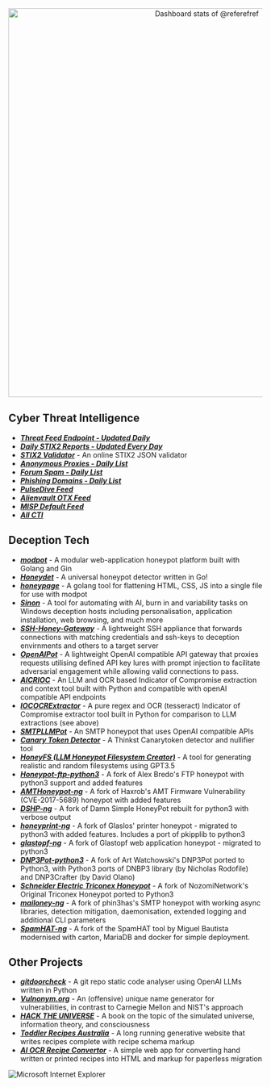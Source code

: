 <a href="https://next.ossinsight.io/widgets/official/compose-user-dashboard-stats?user_id=56499429" target="_blank" style="display: block" align="center">
  <picture>
    <source media="(prefers-color-scheme: dark)" srcset="https://next.ossinsight.io/widgets/official/compose-user-dashboard-stats/thumbnail.png?user_id=56499429&image_size=auto&color_scheme=dark" width="771" height="auto">
    <img alt="Dashboard stats of @referefref" src="https://next.ossinsight.io/widgets/official/compose-user-dashboard-stats/thumbnail.png?user_id=56499429&image_size=auto&color_scheme=light" width="771" height="auto">
  </picture>
</a>

## Cyber Threat Intelligence
- [***Threat Feed Endpoint - Updated Daily***](https://jamesbrine.com.au/csv)
- [***Daily STIX2 Reports - Updated Every Day***](https://jamesbrine.com.au/stix2/)
- [***STIX2 Validator***](https://stixvalidator.com) - An online STIX2 JSON validator
- [***Anonymous Proxies - Daily List***](https://jamesbrine.com.au/anonproxies/)
- [***Forum Spam - Daily List***](https://jamesbrine.com.au/forumspam/)
- [***Phishing Domains - Daily List***](https://jamesbrine.com.au/phishing/)
- [***PulseDive Feed***](https://pulsedive.com/feed/?fid=69)
- [***Alienvault OTX Feed***](https://otx.alienvault.com/user/jamesbrine/)
- [***MISP Default Feed***](https://www.misp-project.org/feeds/)
- [***All CTI***](https://jamesbrine.com.au/archive/)

## Deception Tech
- [***modpot***](https://github.com/referefref/modpot) - A modular web-application honeypot platform built with Golang and Gin
- [***Honeydet***](https://github.com/referefref/honeydet) - A universal honeypot detector written in Go!
- [***honeypage***](https://github.com/referefref/honeypage) - A golang tool for flattening HTML, CSS, JS into a single file for use with modpot
- [***Sinon***](https://github.com/referefref/sinon) - A tool for automating with AI, burn in and variability tasks on Windows deception hosts including personalisation, application installation,
web browsing, and much more
- [***SSH-Honey-Gateway***](https://github.com/referefref/ssh-honey-gateway/) - A lightweight SSH appliance that forwards connections with matching credentials and ssh-keys to deception envirnments and others to a target server
- [***OpenAIPot***](https://github.com/referefref/OpenAIPot) - A lightweight OpenAI compatible API gateway that proxies requests utilising defined API key lures with prompt injection to facilitate adversarial engagement while allowing valid connections to pass.
- [***AICRIOC***](https://github.com/referefref/aiocrioc) - An LLM and OCR based Indicator of Compromise extraction and context tool built with Python and compatible with openAI compatible API endpoints
- [***IOCOCRExtractor***](https://github.com/referefref/ioc-ocr-extractor) - A pure regex and OCR (tesseract) Indicator of Compromise extractor tool built in Python for comparison to LLM extractions (see above)
- [***SMTPLLMPot***](https://github.com/referefref/SMTPLLMPot) - An SMTP honeypot that uses OpenAI compatible APIs
- [***Canary Token Detector***](https://github.com/referefref/canarytokendetector) - A Thinkst Canarytoken detector and nullifier tool
- [***HoneyFS (LLM Honeypot Filesystem Creator)***](https://github.com/referefref/honeyfs/) - A tool for generating realistic and random filesystems using GPT3.5
- [***Honeypot-ftp-python3***](https://github.com/referefref/honeypot-ftp-python3) - A fork of Alex Bredo's FTP honeypot with python3 support and added features
- [***AMTHoneypot-ng***](https://github.com/referefref/amthoneypot-ng) - A fork of Haxrob's AMT Firmware Vulnerability (CVE-2017-5689) honeypot with added features
- [***DSHP-ng***](https://github.com/referefref/dshp-ng) - A fork of Damn Simple HoneyPot rebuilt for python3 with verbose output
- [***honeyprint-ng***](https://github.com/referefref/honeyprint-ng) - A fork of Glaslos' printer honeypot - migrated to python3 with added features. Includes a port of pkipplib to python3
- [***glastopf-ng***](https://github.com/referefref/glastopf-ng/) - A fork of Glastopf web application honeypot - migrated to python3
- [***DNP3Pot-python3***](https://github.com/referefref/dnp3pot-python3) - A fork of Art Watchowski's DNP3Pot ported to Python3, with Python3 ports of DNBP3 library (by Nicholas Rodofile) and DNP3Crafter (by David Olano)
- [***Schneider Electric Triconex Honeypot***](https://github.com/referefref/tricotools-py3/blob/master/triconex_honeypot.py) - A fork of NozomiNetwork's Original Triconex Honeypot ported to Python3
- [***mailoney-ng***](https://github.com/referefref/mailoney-ng) - A fork of phin3has's SMTP honeypot with working async libraries, detection mitigation, daemonisation, extended logging and additional CLI parameters
- [***SpamHAT-ng***](https://github.com/referefref/spamhat-ng) - A fork of the SpamHAT tool by Miguel Bautista modernised with carton, MariaDB and docker for simple deployment.

## Other Projects
- [***gitdoorcheck***](https://github.com/referefref/gitdoorcheck) - A git repo static code analyser using OpenAI LLMs written in Python
- [***Vulnonym.org***](https://vulnonym.org) - An (offensive) unique name generator for vulnerabilities, in contrast to Carnegie Mellon and NIST's approach
- [***HACK THE UNIVERSE***](https://www.amazon.com/HACK-UNIVERSE-Exploring-Exploiting-Architecture/dp/B0CKRQJLTH) - A book on the topic of the simulated universe, information theory, and consciousness
- [***Toddler Recipes Australia***](https://toddlerrecipes.com.au) - A long running generative website that writes recipes complete with recipe schema markup
- [***AI OCR Recipe Convertor***](https://github.com/referefref/AIOCRRecipeConvertor) - A simple web app for converting hand written or printed recipes into HTML and markup for paperless migration

<img src="https://raw.githubusercontent.com/BrunnerLivio/brunnerlivio/master/images/ie_logo.gif" alt="Microsoft Internet Explorer" />
